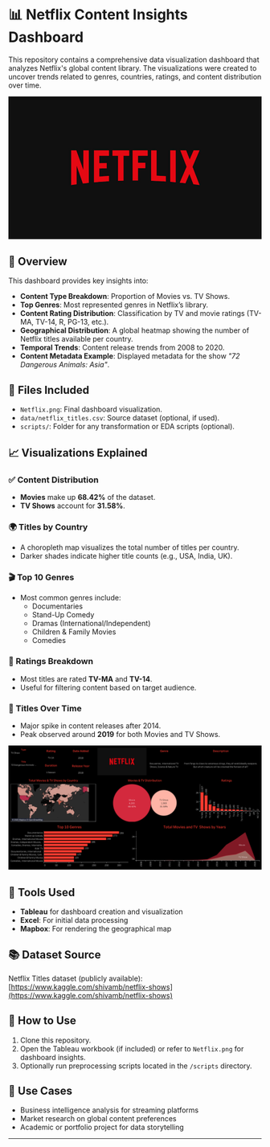 # 📊 Netflix Content Insights Dashboard

This repository contains a comprehensive data visualization dashboard that analyzes Netflix's global content library. The visualizations were created to uncover trends related to genres, countries, ratings, and content distribution over time.

![Netflix Dashboard](netflix.jpg)

## 🧾 Overview

This dashboard provides key insights into:
- **Content Type Breakdown**: Proportion of Movies vs. TV Shows.
- **Top Genres**: Most represented genres in Netflix’s library.
- **Content Rating Distribution**: Classification by TV and movie ratings (TV-MA, TV-14, R, PG-13, etc.).
- **Geographical Distribution**: A global heatmap showing the number of Netflix titles available per country.
- **Temporal Trends**: Content release trends from 2008 to 2020.
- **Content Metadata Example**: Displayed metadata for the show *"72 Dangerous Animals: Asia"*.

## 📁 Files Included

- `Netflix.png`: Final dashboard visualization.
- `data/netflix_titles.csv`: Source dataset (optional, if used).
- `scripts/`: Folder for any transformation or EDA scripts (optional).

## 📈 Visualizations Explained

### ✅ Content Distribution  
- **Movies** make up **68.42%** of the dataset.  
- **TV Shows** account for **31.58%**.

### 🌍 Titles by Country  
- A choropleth map visualizes the total number of titles per country.  
- Darker shades indicate higher title counts (e.g., USA, India, UK).

### 🎬 Top 10 Genres  
- Most common genres include:
  - Documentaries
  - Stand-Up Comedy
  - Dramas (International/Independent)
  - Children & Family Movies
  - Comedies

### 🔞 Ratings Breakdown  
- Most titles are rated **TV-MA** and **TV-14**.
- Useful for filtering content based on target audience.

### 📅 Titles Over Time  
- Major spike in content releases after 2014.  
- Peak observed around **2019** for both Movies and TV Shows.


![Netflix Dashboard](Netflix.png)

## 🧰 Tools Used

- **Tableau** for dashboard creation and visualization
- **Excel**: For initial data processing
- **Mapbox**: For rendering the geographical map

## 📚 Dataset Source

Netflix Titles dataset (publicly available):  
[https://www.kaggle.com/shivamb/netflix-shows](https://www.kaggle.com/shivamb/netflix-shows)

## 🚀 How to Use

1. Clone this repository.
2. Open the Tableau workbook (if included) or refer to `Netflix.png` for dashboard insights.
3. Optionally run preprocessing scripts located in the `/scripts` directory.

## 📌 Use Cases

- Business intelligence analysis for streaming platforms
- Market research on global content preferences
- Academic or portfolio project for data storytelling

---
